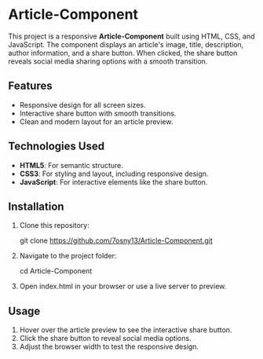 # Article-Component

This project is a responsive **Article-Component** built using HTML, CSS, and JavaScript. The component displays an article's image, title, description, author information, and a share button. When clicked, the share button reveals social media sharing options with a smooth transition.



## Features

- Responsive design for all screen sizes.
- Interactive share button with smooth transitions.
- Clean and modern layout for an article preview.

## Technologies Used

- **HTML5**: For semantic structure.
- **CSS3**: For styling and layout, including responsive design.
- **JavaScript**: For interactive elements like the share button.


## Installation

1. Clone this repository:

    git clone https://github.com/7osny13/Article-Component.git

2. Navigate to the project folder:

    cd Article-Component

3. Open index.html in your browser or use a live server to preview.


## Usage

1. Hover over the article preview to see the interactive share button.
2. Click the share button to reveal social media options.
3. Adjust the browser width to test the responsive design.













